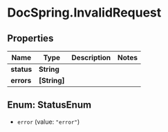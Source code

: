# DocSpring.InvalidRequest

## Properties
Name | Type | Description | Notes
------------ | ------------- | ------------- | -------------
**status** | **String** |  | 
**errors** | **[String]** |  | 


<a name="StatusEnum"></a>
## Enum: StatusEnum


* `error` (value: `"error"`)




